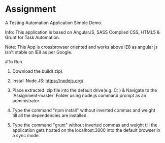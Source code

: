 # Assignment
A Testing Automation Application Simple Demo.

Info: This application is based on AngularJS, SASS Compiled CSS, HTML5 & Grunt for Task Automation.

Note: This App is crossbrowser oriented and works above IE8 as angular js isn't stable on IE8 as per Google.

#To Run

1. Download the build(.zip). 
 	
2. Install Node.JS:                               						https://nodejs.org/

3. Place extracted .zip file into the default drive(e.g. C:
) & Navigate to the 'Assignment-master' Folder using node.js command prompt as an administrator.

4. Type the command "npm install" without inverted commas and weight till all the dependencies are installed.

5. Type the command "grunt" without inverted commas and weight till the application gets hosted on the localhost:3000 into the default browser in a sync mode.
